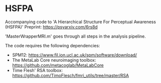 # HSFPA
Accompanying code to 'A Hierarchical Structure For Perceptual Awareness (HSFPA)' Preprint: https://psyarxiv.com/6rs8d

'MasterWrapperMRI.m' goes through all steps in the analysis pipeline.

The code requires the following dependencies:
- SPM12: https://www.fil.ion.ucl.ac.uk/spm/software/download/
- The MetaLab Core neuroimaging toolbox: https://github.com/metacoglab/MetaLabCore
- Time Flesh' RSA toolbox: https://github.com/TimoFlesch/fmri_utils/tree/master/RSA
